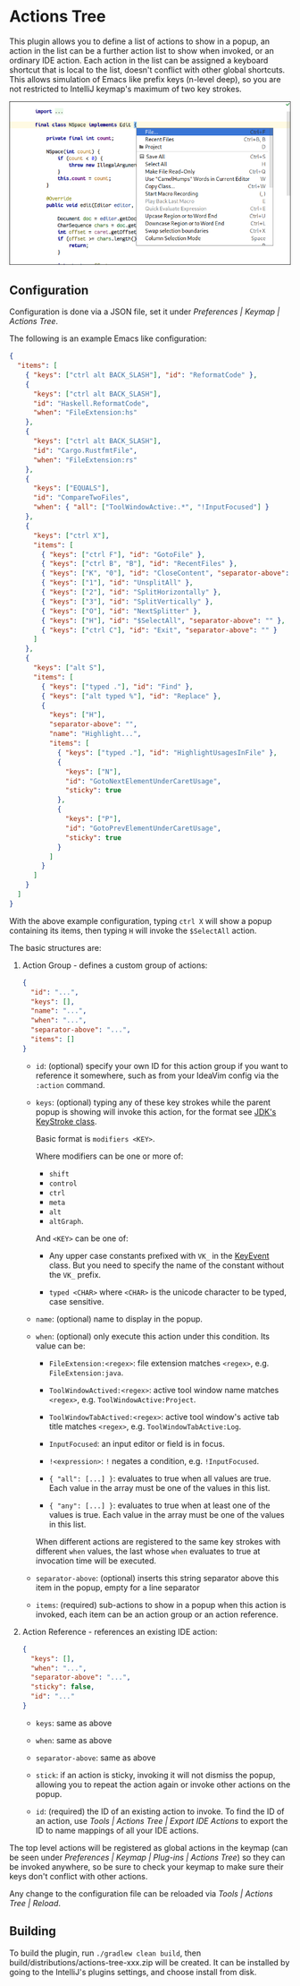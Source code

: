 # Actions Tree

This plugin allows you to define a list of actions to show in a popup,
an action in the list can be a further action list to show when
invoked, or an ordinary IDE action. Each action in the list can be
assigned a keyboard shortcut that is local to the list, doesn't
conflict with other global shortcuts. This allows simulation of Emacs
like prefix keys (n-level deep), so you are not restricted to IntelliJ
keymap's maximum of two key strokes.

![screenshot](screenshot.png)

## Configuration

Configuration is done via a JSON file, set it under *Preferences |
Keymap | Actions Tree*.

The following is an example Emacs like configuration:

```json
{
  "items": [
    { "keys": ["ctrl alt BACK_SLASH"], "id": "ReformatCode" },
    {
      "keys": ["ctrl alt BACK_SLASH"],
      "id": "Haskell.ReformatCode",
      "when": "FileExtension:hs"
    },
    {
      "keys": ["ctrl alt BACK_SLASH"],
      "id": "Cargo.RustfmtFile",
      "when": "FileExtension:rs"
    },
    {
      "keys": ["EQUALS"],
      "id": "CompareTwoFiles",
      "when": { "all": ["ToolWindowActive:.*", "!InputFocused"] }
    },
    {
      "keys": ["ctrl X"],
      "items": [
        { "keys": ["ctrl F"], "id": "GotoFile" },
        { "keys": ["ctrl B", "B"], "id": "RecentFiles" },
        { "keys": ["K", "0"], "id": "CloseContent", "separator-above": "" },
        { "keys": ["1"], "id": "UnsplitAll" },
        { "keys": ["2"], "id": "SplitHorizontally" },
        { "keys": ["3"], "id": "SplitVertically" },
        { "keys": ["O"], "id": "NextSplitter" },
        { "keys": ["H"], "id": "$SelectAll", "separator-above": "" },
        { "keys": ["ctrl C"], "id": "Exit", "separator-above": "" }
      ]
    },
    {
      "keys": ["alt S"],
      "items": [
        { "keys": ["typed ."], "id": "Find" },
        { "keys": ["alt typed %"], "id": "Replace" },
        {
          "keys": ["H"],
          "separator-above": "",
          "name": "Highlight...",
          "items": [
            { "keys": ["typed ."], "id": "HighlightUsagesInFile" },
            {
              "keys": ["N"],
              "id": "GotoNextElementUnderCaretUsage",
              "sticky": true
            },
            {
              "keys": ["P"],
              "id": "GotoPrevElementUnderCaretUsage",
              "sticky": true
            }
          ]
        }
      ]
    }
  ]
}
```

With the above example configuration, typing `ctrl X` will show a
popup containing its items, then typing `H` will invoke the
`$SelectAll` action.

The basic structures are:

1. Action Group - defines a custom group of actions:

    ```json
    {
      "id": "...",
      "keys": [],
      "name": "...",
      "when": "...",
      "separator-above": "...",
      "items": []
    }
    ```

    - `id`: (optional) specify your own ID for this action group if
      you want to reference it somewhere, such as from your IdeaVim
      config via the `:action` command.
      
    - `keys`: (optional) typing any of these key strokes while the
       parent popup is showing will invoke this action, for the format
       see [JDK's KeyStroke class](https://docs.oracle.com/javase/8/docs/api/javax/swing/KeyStroke.html#getKeyStroke-java.lang.String-).
       
       Basic format is `modifiers <KEY>`.
       
       Where modifiers can be one or more of:
         - `shift`
         - `control`
         - `ctrl`
         - `meta`
         - `alt`
         - `altGraph`.
        
        And `<KEY>` can be one of:

         - Any upper case constants prefixed with `VK_` in the
           [KeyEvent](https://docs.oracle.com/javase/8/docs/api/java/awt/event/KeyEvent.html#field.summary)
           class. But you need to specify the name of the constant
           without the `VK_` prefix.

         - `typed <CHAR>` where `<CHAR>` is the unicode character to
           be typed, case sensitive.

    - `name`: (optional) name to display in the popup.

    - `when`: (optional) only execute this action under this
       condition. Its value can be:

        - `FileExtension:<regex>`: file extension matches `<regex>`,
          e.g. `FileExtension:java`.

        - `ToolWindowActived:<regex>`: active tool window name matches
          `<regex>`, e.g. `ToolWindowActive:Project`.

        - `ToolWindowTabActived:<regex>`: active tool window's active
          tab title matches `<regex>`, e.g. `ToolWindowTabActive:Log`.

        - `InputFocused`: an input editor or field is in focus.
        
        - `!<expression>`: `!` negates a condition,
          e.g. `!InputFocused`.

        - `{ "all": [...] }`: evaluates to true when all values are
          true. Each value in the array must be one of the values in
          this list.

        - `{ "any": [...] }`: evaluates to true when at least one of
          the values is true. Each value in the array must be one of
          the values in this list.
          
       When different actions are registered to the same key strokes
       with different `when` values, the last whose `when` evaluates
       to true at invocation time will be executed.

    - `separator-above`: (optional) inserts this string separator
      above this item in the popup, empty for a line separator

    - `items`: (required) sub-actions to show in a popup when this
      action is invoked, each item can be an action group or an action
      reference.

2. Action Reference - references an existing IDE action:

    ```json
    {
      "keys": [],
      "when": "...",
      "separator-above": "...",
      "sticky": false,
      "id": "..."
    }
    ```

    - `keys`: same as above

    - `when`: same as above

    - `separator-above`: same as above

    - `stick`: if an action is sticky, invoking it will not dismiss
      the popup, allowing you to repeat the action again or invoke
      other actions on the popup.

    - `id`: (required) the ID of an existing action to invoke. To find
      the ID of an action, use *Tools | Actions Tree | Export IDE
      Actions* to export the ID to name mappings of all your IDE
      actions.

The top level actions will be registered as global actions in the
keymap (can be seen under *Preferences | Keymap | Plug-ins | Actions
Tree*) so they can be invoked anywhere, so be sure to check your
keymap to make sure their keys don't conflict with other actions.

Any change to the configuration file can be reloaded via *Tools |
Actions Tree | Reload*.


## Building

To build the plugin, run `./gradlew clean build`, then
build/distributions/actions-tree-xxx.zip will be created. It can be
installed by going to the IntelliJ's plugins settings, and choose
install from disk.

